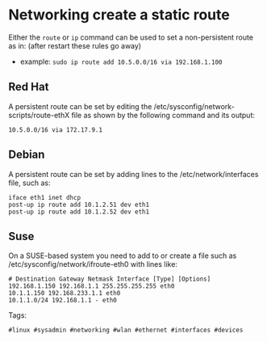 # Networking create a static route

Either the `route` or `ip` command can be used to set a non-persistent route as in: (after restart these rules go away)

* example: `sudo ip route add 10.5.0.0/16 via 192.168.1.100`

## Red Hat

A persistent route can be set by editing the /etc/sysconfig/network-scripts/route-ethX file as shown by the following command and its output:

```
10.5.0.0/16 via 172.17.9.1
```

## Debian

A persistent route can be set by adding lines to the /etc/network/interfaces file, such as:

```
iface eth1 inet dhcp
post-up ip route add 10.1.2.51 dev eth1
post-up ip route add 10.1.2.52 dev eth1
```

## Suse

On a SUSE-based system you need to add to or create a file such as /etc/sysconfig/network/ifroute-eth0 with lines like:

```
# Destination Gateway Netmask Interface [Type] [Options]
192.168.1.150 192.168.1.1 255.255.255.255 eth0
10.1.1.150 192.168.233.1.1 eth0
10.1.1.0/24 192.168.1.1 - eth0
````

Tags:

    #linux #sysadmin #networking #wlan #ethernet #interfaces #devices

